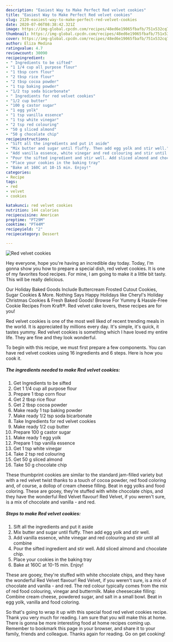 ```yaml
---
description: "Easiest Way to Make Perfect Red velvet cookies"
title: "Easiest Way to Make Perfect Red velvet cookies"
slug: 2120-easiest-way-to-make-perfect-red-velvet-cookies
date: 2020-07-06T08:38:42.321Z
image: https://img-global.cpcdn.com/recipes/48ed6e19065fbafb/751x532cq70/red-velvet-cookies-recipe-main-photo.jpg
thumbnail: https://img-global.cpcdn.com/recipes/48ed6e19065fbafb/751x532cq70/red-velvet-cookies-recipe-main-photo.jpg
cover: https://img-global.cpcdn.com/recipes/48ed6e19065fbafb/751x532cq70/red-velvet-cookies-recipe-main-photo.jpg
author: Eliza Medina
ratingvalue: 4.7
reviewcount: 30090
recipeingredient:
- " Ingredients to be sifted"
- "1 1/4 cup all purpose flour"
- "1 tbsp corn flour"
- "2 tbsp rice flour"
- "2 tbsp cocoa powder"
- "1 tsp baking powder"
- "1/2 tsp soda bicarbonate"
- " Ingredients for red velvet cookies"
- "1/2 cup butter"
- "100 g castor sugar"
- "1 egg yolk"
- "1 tsp vanilla essence"
- "1 tsp white vinegar"
- "2 tsp red colouring"
- "50 g sliced almond"
- "50 g chocolate chip"
recipeinstructions:
- "Sift all the ingredients and put it aside"
- "Mix butter and sugar until fluffy. Then add egg yolk and stir well."
- "Add vanilla essence, white vinegar and red colouring and stir until all combine"
- "Pour the sifted ingredient and stir well. Add sliced almond and chocolate chip."
- "Place your cookies in the baking tray"
- "Bake at 160C at 10-15 min. Enjoy!"
categories:
- Recipe
tags:
- red
- velvet
- cookies

katakunci: red velvet cookies 
nutrition: 144 calories
recipecuisine: American
preptime: "PT29M"
cooktime: "PT44M"
recipeyield: "2"
recipecategory: Dessert

---
```



![Red velvet cookies](https://img-global.cpcdn.com/recipes/48ed6e19065fbafb/751x532cq70/red-velvet-cookies-recipe-main-photo.jpg)

Hey everyone, hope you're having an incredible day today. Today, I'm gonna show you how to prepare a special dish, red velvet cookies. It is one of my favorites food recipes. For mine, I am going to make it a little bit tasty. This will be really delicious.

Our Holiday Baked Goods Include Buttercream Frosted Cutout Cookies, Sugar Cookies &amp; More. Nothing Says Happy Holidays like Cheryl&#39;s Holiday Christmas Cookies &amp; Fresh Baked Goods! Browse For Yummy &amp; Hassle-Free Cookie Recipes From Kraft®. Red velvet cake lovers, these recipes are for you!

Red velvet cookies is one of the most well liked of recent trending meals in the world. It is appreciated by millions every day. It's simple, it's quick, it tastes yummy. Red velvet cookies is something which I have loved my entire life. They are fine and they look wonderful.


To begin with this recipe, we must first prepare a few components. You can have red velvet cookies using 16 ingredients and 6 steps. Here is how you cook it.

<!--inarticleads1-->

##### The ingredients needed to make Red velvet cookies:

1. Get  Ingredients to be sifted
1. Get 1 1/4 cup all purpose flour
1. Prepare 1 tbsp corn flour
1. Get 2 tbsp rice flour
1. Get 2 tbsp cocoa powder
1. Make ready 1 tsp baking powder
1. Make ready 1/2 tsp soda bicarbonate
1. Take  Ingredients for red velvet cookies
1. Make ready 1/2 cup butter
1. Prepare 100 g castor sugar
1. Make ready 1 egg yolk
1. Prepare 1 tsp vanilla essence
1. Get 1 tsp white vinegar
1. Take 2 tsp red colouring
1. Get 50 g sliced almond
1. Take 50 g chocolate chip


These thumbprint cookies are similar to the standard jam-filled variety but with a red velvet twist thanks to a touch of cocoa powder, red food coloring and, of course, a dollop of cream cheese filling. Beat in egg yolks and food coloring. These are gooey, they&#39;re stuffed with white chocolate chips, and they have the wonderful Red Velvet flavour! Red Velvet, if you weren&#39;t sure, is a mix of chocolate and vanilla - and red. 

<!--inarticleads2-->

##### Steps to make Red velvet cookies:

1. Sift all the ingredients and put it aside
1. Mix butter and sugar until fluffy. Then add egg yolk and stir well.
1. Add vanilla essence, white vinegar and red colouring and stir until all combine
1. Pour the sifted ingredient and stir well. Add sliced almond and chocolate chip.
1. Place your cookies in the baking tray
1. Bake at 160C at 10-15 min. Enjoy!


These are gooey, they&#39;re stuffed with white chocolate chips, and they have the wonderful Red Velvet flavour! Red Velvet, if you weren&#39;t sure, is a mix of chocolate and vanilla - and red. The red colour typically comes from the mix of red food colouring, vinegar and buttermilk. Make cheesecake filling: Combine cream cheese, powdered sugar, and salt in a small bowl. Beat in egg yolk, vanilla and food coloring. 

So that's going to wrap it up with this special food red velvet cookies recipe. Thank you very much for reading. I am sure that you will make this at home. There is gonna be more interesting food at home recipes coming up. Remember to bookmark this page in your browser, and share it to your family, friends and colleague. Thanks again for reading. Go on get cooking!
